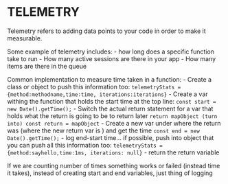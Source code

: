 # TELEMETRY

Telemetry refers to adding data points to your code in order to make it measurable.

Some example of telemetry includes:
	- how long does a specific function take to run
	- How many active sessions are there in your app
	- How many items are there in the queue

Common implementation to measure time taken in a function:
	- Create a class or object to push this information too: `telemetryStats = {method:methodname,time:time, iterations:iterations}`
	- Create a var withing the function that holds the start time at the top line: `const start = new Date().getTime();`
	- Switch the actual return statement for a var that holds what the return is going to be to return later `return mapObject (turn into) const return = mapObject`
	- Create a new var under where the return was (where the new return var is ) and get the time `const end = new Date().getTime();`
	- log end-start time... if possible, push into object that you can push all this information too: `telemetryStats = {method:sayhello,time:1ms, iterations: null}`
	- return the return variable

If we are counting number of times something works or failed (instead time it takes), instead of creating start and end variables, just thing of logging 
